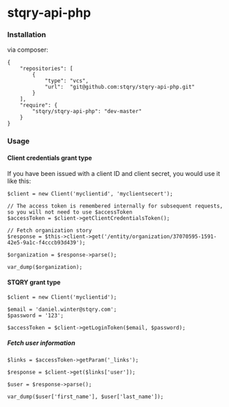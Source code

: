 stqry-api-php
=============

### Installation

via composer:

    {
        "repositories": [
            {
                "type": "vcs",
                "url":  "git@github.com:stqry/stqry-api-php.git"
            }
        ],
        "require": {
            "stqry/stqry-api-php": "dev-master"
        }
    }

### Usage
    
#### Client credentials grant type

If you have been issued with a client ID and client secret, you would use it like this:

    $client = new Client('myclientid', 'myclientsecert');

    // The access token is remembered internally for subsequent requests, so you will not need to use $accessToken
    $accessToken = $client->getClientCredentialsToken();

    // Fetch organization story
    $response = $this->client->get('/entity/organization/37070595-1591-42e5-9a1c-f4cccb93d439');

    $organization = $response->parse();
    
    var_dump($organization);

#### STQRY grant type

    $client = new Client('myclientid');

    $email = 'daniel.winter@stqry.com';
    $password = '123';
    
    $accessToken = $client->getLoginToken($email, $password);

##### Fetch user information

    $links = $accessToken->getParam('_links');
    
    $response = $client->get($links['user']);

    $user = $response->parse();
    
    var_dump($user['first_name'], $user['last_name']);

